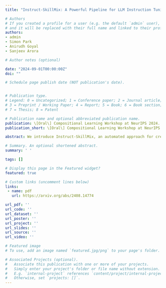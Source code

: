 ```yaml
---
title: "Instruct-SkillMix: A Powerful Pipeline for LLM Instruction Tuning"

# Authors
# If you created a profile for a user (e.g. the default `admin` user), write the username (folder name) here 
# and it will be replaced with their full name and linked to their profile.
authors:
- admin
- Simon Park
- Anirudh Goyal
- Sanjeev Arora

# Author notes (optional)

date: "2024-09-01T00:00:00Z"
doi: ""

# Schedule page publish date (NOT publication's date).


# Publication type.
# Legend: 0 = Uncategorized; 1 = Conference paper; 2 = Journal article;
# 3 = Preprint / Working Paper; 4 = Report; 5 = Book; 6 = Book section;
# 7 = Thesis; 8 = Patent

# Publication name and optional abbreviated publication name.
publication: \[Oral\] Compositional Learning Workshop at NeurIPS 2024.
publication_short: \[Oral\] Compositional Learning Workshop at NeurIPS 2024.

abstract: We introduce Instruct-SkillMix, an automated approach for creating diverse, high quality SFT data. The Instruct-SkillMix pipeline involves two stages, each leveraging an existing powerful LLM (1) Skill extraction, which uses the LLM to extract core "skills" for instruction-following, either from existing datasets, or by directly prompting the model; (2) Data generation, which uses the powerful LLM to generate (instruction, response) data that exhibit a randomly chosen pair of these skills. Here, the use of random skill combinations promotes diversity and difficulty. Vanilla SFT (i.e., no PPO, DPO, or RL methods) on data generated from Instruct-SkillMix leads to strong gains on instruction following benchmarks such as AlpacaEval 2.0, MT-Bench, and WildBench. With just 4K examples, LLaMA-3-8B-Base achieves 42.76% length-controlled win rate on AlpacaEval 2.0. To our knowledge, this achieves state-of-the-art performance among all models that have only undergone SFT (no RL methods) and competes with proprietary models such as Claude 3 Opus and LLaMA-3.1-405B-Instruct. Ablation studies also suggest plausible reasons for why creating open instruction-tuning datasets via naive crowd-sourcing has proved difficult. Introducing low quality answers ("shirkers") in 20% of Instruct-SkillMix examples causes performance to plummet, sometimes catastrophically. The Instruct-SkillMix pipeline is flexible and is adaptable to other settings.

# Summary. An optional shortened abstract.
summary: ' '

tags: []

# Display this page in the Featured widget?
featured: true

# Custom links (uncomment lines below)
links:
 - name: pdf
   url: https://arxiv.org/abs/2408.14774

url_pdf: ''
url_code: ''
url_dataset: ''
url_poster: ''
url_project: ''
url_slides: ''
url_source: ''
url_video: ''

# Featured image
# To use, add an image named `featured.jpg/png` to your page's folder. 

# Associated Projects (optional).
#   Associate this publication with one or more of your projects.
#   Simply enter your project's folder or file name without extension.
#   E.g. `internal-project` references `content/project/internal-project/index.md`.
#   Otherwise, set `projects: []`.
---
```

